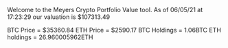 Welcome to the Meyers Crypto Portfolio Value tool. 
As of 06/05/21 at 17:23:29 our valuation is $107313.49 

BTC Price = $35360.84
 ETH Price = $2590.17
BTC Holdings = 1.06BTC
 ETH holdings = 26.960005962ETH 
